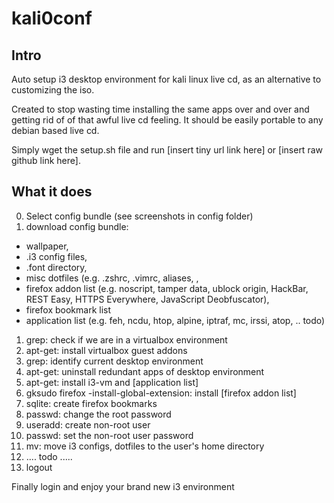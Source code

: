 # kali0conf
## Intro
Auto setup i3 desktop environment for kali linux live cd, as an alternative to customizing the iso.

Created to stop wasting time installing the same apps over and over and getting rid of of that 
awful live cd feeling. It should be easily portable to any debian based live cd. 
  
Simply wget the setup.sh file and run [insert tiny url link here] or
[insert raw github link here]. 

## What it does
0. Select config bundle (see screenshots in config folder)
3. download config bundle: 
  - wallpaper, 
  - .i3 config files, 
  - .font directory, 
  - misc dotfiles (e.g. .zshrc, .vimrc, aliases, , 
  - firefox addon list (e.g. noscript, tamper data, ublock origin, HackBar, REST Easy, HTTPS Everywhere, JavaScript Deobfuscator),
  - firefox bookmark list
  - application list (e.g. feh, ncdu, htop, alpine, iptraf, mc, irssi, atop, .. todo)
1. grep: check if we are in a virtualbox environment 
1. apt-get: install virtualbox guest addons
2. grep: identify current desktop environment 
2. apt-get: uninstall redundant apps of desktop environment
3. apt-get: install i3-vm and [application list]
4. gksudo firefox -install-global-extension: install [firefox addon list]
5. sqlite: create firefox bookmarks 
5. passwd: change the root password
4. useradd: create non-root user 
5. passwd: set the non-root user password 
5. mv: move i3 configs, dotfiles to the user's home directory 
4. .... todo .....
8. logout

Finally login and enjoy your brand new i3 environment
